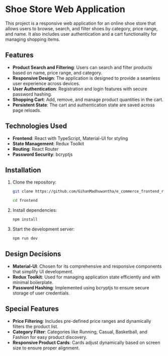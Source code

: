 
# Shoe Store Web Application

This project is a responsive web application for an online shoe store that allows users to browse, search, and filter shoes by category, price range, and name. It also includes user authentication and a cart functionality for managing shopping items.

## Features

- **Product Search and Filtering**: Users can search and filter products based on name, price range, and category.
- **Responsive Design**: The application is designed to provide a seamless user experience across devices.
- **User Authentication**: Registration and login features with secure password hashing.
- **Shopping Cart**: Add, remove, and manage product quantities in the cart.
- **Persistent State**: The cart and authentication state are saved across page reloads.

## Technologies Used

- **Frontend**: React with TypeScript, Material-UI for styling
- **State Management**: Redux Toolkit
- **Routing**: React Router
- **Password Security**: bcryptjs
 ## Installation

1. Clone the repository:
   ```bash
   git clone https://github.com/GihanMadhuwantha/e_commerce_frontend_react_redux.git

   cd frontend
2. Install dependencies:
   ```bash
   npm install
3. Start the development server:
   ```bash
   npm run dev
## Design Decisions

   - **Material-UI**: Chosen for its comprehensive and responsive components that simplify UI development.
   - **Redux Toolkit**: Used for managing application state efficiently and with minimal boilerplate.
   - **Password Hashing**: Implemented using bcryptjs to ensure secure storage of user credentials.
   
## Special Features

   - **Price Filtering**: Includes pre-defined price ranges and dynamically filters the product list.
   - **Category Filter**: Categories like Running, Casual, Basketball, and Fashion for easy product discovery.
   - **Responsive Product Cards**: Cards adjust dynamically based on screen size to ensure proper alignment.



 





